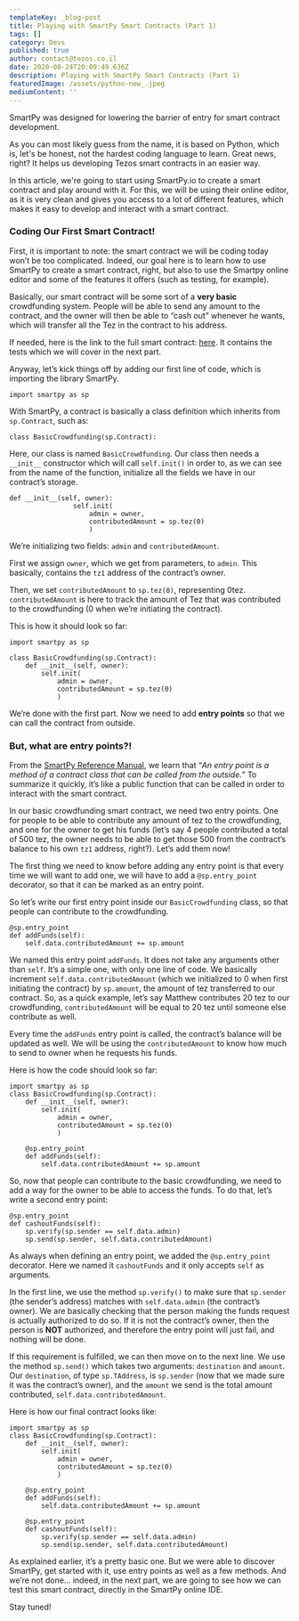 ```yaml
---
templateKey: _blog-post
title: Playing with SmartPy Smart Contracts (Part 1)
tags: []
category: Devs
published: true
author: contact@tezos.co.il
date: 2020-08-24T20:09:49.636Z
description: Playing with SmartPy Smart Contracts (Part 1)
featuredImage: /assets/python-new_.jpeg
mediumContent: ''
---
```


SmartPy was designed for lowering the barrier of entry for smart contract development.

As you can most likely guess from the name, it is based on Python, which is, let's be honest, not the hardest coding language to learn. Great news, right? It helps us developing Tezos smart contracts in an easier way.

In this article, we're going to start using SmartPy.io to create a smart contract and play around with it. For this, we will be using their online editor, as it is very clean and gives you access to a lot of different features, which makes it easy to develop and interact with a smart contract.

### Coding Our First Smart Contract!

First, it is important to note: the smart contract we will be coding today won’t be too complicated. Indeed, our goal here is to learn how to use SmartPy to create a smart contract, right, but also to use the Smartpy online editor and some of the features it offers (such as testing, for example).

Basically, our smart contract will be some sort of a **very basic** crowdfunding system. People will be able to send any amount to the contract, and the owner will then be able to “cash out” whenever he wants, which will transfer all the Tez in the contract to his address.

If needed, here is the link to the full smart contract: [here](https://smartpy.io/dev/index.html?code=eJytVMFu4jAQvecrRjk5WohIq15WQlpaUamnPZTbahW5tlmsJnZkmyL69TvjBEggsNKqPkA8fjPzZvzGum6sC@Br7kKzB@7BN0kiKu49PHKvxZOzO7neGqnNH@ab_Mma4LgI2fcEcEm1hrLURoeyZF5V6wnYnVGuO6ZF1pwQ7GiixWWtDcxb@GRwJCiHftsGJRe13ZqAMEwd1CebZQPkaRc_fiBKoe@@bKw24ciQS_mMJfjI8Jya5IHnlym_xZw8bpJ_ZhDcb@w2jGdp8g_l9HpP_fPKSOVgPu8lj63I@nhCndCTW0SzJCFSWGIZlA_M8Fphv9KL21vhaZolxDYCO4ZeKMOdtoce@1AeTCwbIPJNwdqwQHG7sEBx8T_NTl06edyx9Ndq@br6DS@oAM0JCWGj2jtGHfXdohRaHliOU96zNHwW02ifdqbOwdtaWaOWlVcjHr3TxcAt_ogCXS7V3Qp32BRUgShuF_aq2j5QmEGaRaWF6rWVC0EXxtJ40CEf7dsYBM0dYFnp0SBkH@_5fZcBGhxqLXTD0RNw2GLfexWnY8Xmx2HJcrc17CDYtpwJ8LOJLGaz7BoNKu5rSWDESwr3D1cZxO59LQUKecnh7uFKG05C@RnlTS8FyQVfi1YyMAV6OyoJO@vex7kMnpczPj3ZXtdoOw@gaFxuMDA2_CeL3sRN4INXWqLxmeM2@wvJtPyD). It contains the tests which we will cover in the next part.

Anyway, let’s kick things off by adding our first line of code, which is importing the library SmartPy.

`import smartpy as sp`

With SmartPy, a contract is basically a class definition which inherits from `sp.Contract`, such as:

`class BasicCrowdfunding(sp.Contract):`

Here, our class is named `BasicCrowdfunding`. Our class then needs a `__init__` constructor which will call `self.init()` in order to, as we can see from the name of the function, initialize all the fields we have in our contract’s storage.

```
def __init__(self, owner):
                self.init(
                    admin = owner,
                    contributedAmount = sp.tez(0)
                    )
```

We’re initializing two fields: `admin` and `contributedAmount`.

First we assign `owner`, which we get from parameters, to `admin`. This basically, contains the `tz1` address of the contract’s owner.

Then, we set `contributedAmount` to `sp.tez(0)`, representing 0tez. `contributedAmount` is here to track the amount of Tez that was contributed to the crowdfunding (0 when we’re initiating the contract).

This is how it should look so far:

```
import smartpy as sp

class BasicCrowdfunding(sp.Contract):
    def __init__(self, owner):
        self.init(
            admin = owner,
            contributedAmount = sp.tez(0)
            )
```

We’re done with the first part. Now we need to add **entry points** so that we can call the contract from outside.

### But, what are entry points?!

From the [SmartPy Reference Manual](https://www.smartpy.io/dev/reference.html), we learn that “_An entry point is a method of a contract class that can be called from the outside._” To summarize it quickly, it’s like a public function that can be called in order to interact with the smart contract.

In our basic crowdfunding smart contract, we need two entry points. One for people to be able to contribute any amount of tez to the crowdfunding, and one for the owner to get his funds (let’s say 4 people contributed a total of 500 tez, the owner needs to be able to get those 500 from the contract’s balance to his own `tz1` address, right?). Let’s add them now!

The first thing we need to know before adding any entry point is that every time we will want to add one, we will have to add a `@sp.entry_point` decorator, so that it can be marked as an entry point.

So let’s write our first entry point inside our `BasicCrowdfunding` class, so that people can contribute to the crowdfunding.

```
@sp.entry_point
def addFunds(self):
    self.data.contributedAmount += sp.amount
```

We named this entry point `addFunds`. It does not take any arguments other than `self`. It’s a simple one, with only one line of code. We basically increment `self.data.contributedAmount` (which we initialized to 0 when first initiating the contract) by `sp.amount`, the amount of tez transferred to our contract. So, as a quick example, let’s say Matthew contributes 20 tez to our crowdfunding, `contributedAmount` will be equal to 20 tez until someone else contribute as well.

Every time the `addFunds` entry point is called, the contract’s balance will be updated as well. We will be using the `contributedAmount` to know how much to send to owner when he requests his funds.

Here is how the code should look so far:

```
import smartpy as sp
class BasicCrowdfunding(sp.Contract):
    def __init__(self, owner):
        self.init(
            admin = owner,
            contributedAmount = sp.tez(0)
            )

    @sp.entry_point
    def addFunds(self):
        self.data.contributedAmount += sp.amount
```

So, now that people can contribute to the basic crowdfunding, we need to add a way for the owner to be able to access the funds. To do that, let’s write a second entry point:

```
@sp.entry_point
def cashoutFunds(self):
    sp.verify(sp.sender == self.data.admin)
    sp.send(sp.sender, self.data.contributedAmount)
```

As always when defining an entry point, we added the `@sp.entry_point` decorator. Here we named it `cashoutFunds` and it only accepts `self` as arguments.

In the first line, we use the method `sp.verify()` to make sure that `sp.sender` (the sender’s address) matches with `self.data.admin` (the contract’s owner). We are basically checking that the person making the funds request is actually authorized to do so. If it is not the contract’s owner, then the person is **NOT** authorized, and therefore the entry point will just fail, and nothing will be done.

If this requirement is fulfilled, we can then move on to the next line. We use the method `sp.send()` which takes two arguments: `destination` and `amount`. Our `destination`, of type `sp.TAddress`, is `sp.sender` (now that we made sure it was the contract’s owner), and the `amount` we send is the total amount contributed, `self.data.contributedAmount`.

Here is how our final contract looks like:

```
import smartpy as sp
class BasicCrowdfunding(sp.Contract):
    def __init__(self, owner):
        self.init(
            admin = owner,
            contributedAmount = sp.tez(0)
            )

    @sp.entry_point
    def addFunds(self):
        self.data.contributedAmount += sp.amount

    @sp.entry_point
    def cashoutFunds(self):
        sp.verify(sp.sender == self.data.admin)
        sp.send(sp.sender, self.data.contributedAmount)
```

As explained earlier, it’s a pretty basic one. But we were able to discover SmartPy, get started with it, use entry points as well as a few methods. And we’re not done… indeed, in the next part, we are going to see how we can test this smart contract, directly in the SmartPy online IDE.

Stay tuned!
